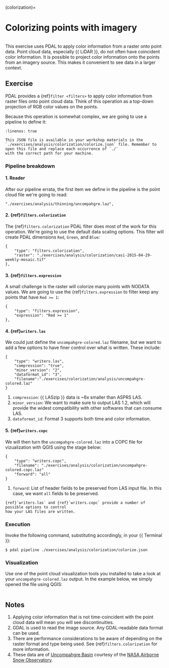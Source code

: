 (colorization)=

# Colorizing points with imagery

```{index} Colorization, GDAL, Raster, RGB
```

This exercise uses PDAL to apply color information from a raster onto point
data. Point cloud data, especially {{ LiDAR }}, do not often have coincident color
information. It is possible to project color information onto the points from
an imagery source. This makes it convenient to see data in a larger context.

## Exercise

PDAL provides a {ref}`filter <filters>` to apply color information from
raster files onto point cloud data. Think of this operation as a top-down
projection of RGB color values on the points.

Because this operation is somewhat complex, we are going to use a pipeline
to define it:

```{literalinclude} ./colorize.json
:linenos: true
```

```{note}
This JSON file is available in your workshop materials in the
`./exercises/analysis/colorization/colorize.json` file. Remember to
open this file and replace each occurrence of `./`
with the correct path for your machine.
```

### Pipeline breakdown

#### 1. Reader

After our pipeline errata, the first item we define in the pipeline is the
point cloud file we're going to read:

```
"./exercises/analysis/thinning/uncompahgre.laz",
```

#### 2. {ref}`filters.colorization`

The {ref}`filters.colorization` PDAL filter does most of the work for this
operation. We're going to use the default data scaling options. This
filter will create PDAL dimensions `Red`, `Green`, and `Blue`:

```
{
    "type": "filters.colorization",
    "raster": "./exercises/analysis/colorization/casi-2015-04-29-weekly-mosaic.tif"
},
```

#### 3. {ref}`filters.expression`

A small challenge is the raster will colorize many points with NODATA values.
We are going to use the {ref}`filters.expression` to filter keep any points that
have `Red >= 1`:

```
{
    "type": "filters.expression",
    "expression": "Red >= 1"
},
```

#### 4. {ref}`writers.las`

We could just define the `uncompahgre-colored.laz` filename, but we want to
add a few options to have finer control over what is written. These include:

```
{
    "type": "writers.las",
    "compression": "true",
    "minor_version": "2",
    "dataformat_id": "3",
    "filename":"./exercises/colorization/analysis/uncompahgre-colored.laz"
}
```

1. `compression`: {{ LASzip }} data is ~6x smaller than ASPRS LAS.
2. `minor_version`: We want to make sure to output LAS 1.2, which will
   provide the widest compatibility with other softwares that can
   consume LAS.
3. `dataformat_id`: Format 3 supports both time and color information.

#### 5. {ref}`writers.copc`

We will then turn the `uncompahgre-colored.laz` into a COPC file for vizualization with QGIS
using the stage below:

```
{
    "type": "writers.copc",
    "filename": "./exercises/analysis/colorization/uncompahgre-colored.copc.laz"
    "forward": "all"
}
```

1. `forward`: List of header fields to be preserved from LAS input file. In this case, we want `all`
   fields to be preserved.

```{note}
{ref}`writers.las` and {ref}`writers.copc` provide a number of possible options to control
how your LAS files are written.
```

### Execution

Invoke the following command, substituting accordingly, in your {{ Terminal }}:

```console
$ pdal pipeline ./exercises/analysis/colorization/colorize.json
```

### Visualization

Use one of the point cloud visualization tools you installed to take a look at
your `uncompahgre-colored.laz` output. In the example below, we simply
opened the file using QGIS:

```{image} ../../images/colorize-umpaghre-colored.png
```

## Notes

1. Applying color information that is not time-coincident with the point cloud
   data will mean you will see discontinuities.
2. GDAL is used to read the image source. Any GDAL-readable data format
   can be used.
3. There are performance considerations to be aware of depending on the
   raster format and type being used. See {ref}`filters.colorization`
   for more information.
4. These data are of [Uncompahgre Basin] courtesy of the
   [NASA Airborne Snow Observatory].

[nasa airborne snow observatory]: http://aso.jpl.nasa.gov/
[uncompahgre basin]: https://en.wikipedia.org/wiki/Uncompahgre_River

